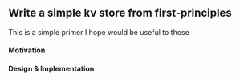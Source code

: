 

## Write a simple kv store from first-principles

This is a simple primer I hope would be useful to those 


#### Motivation

 
 
#### Design & Implementation

 
  